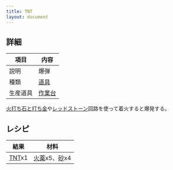 ```yaml
---
title: TNT
layout: document
---
```

## 詳細

|項目|内容|
|---|---|
|説明|爆弾|
|種類|[道具](道具)|
|生産道具|[作業台](作業台)|

[火打ち石と打ち金](火打ち石と打ち金)や[レッドストーン](レッドストーン)回路を使って着火すると爆発する。

## レシピ

|結果|材料|
|---|---|
|[TNT](TNT)x1|[火薬](火薬)x5、[砂](砂)x4|

